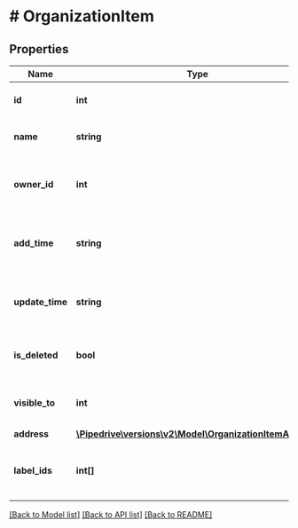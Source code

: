 # # OrganizationItem

## Properties

Name | Type | Description | Notes
------------ | ------------- | ------------- | -------------
**id** | **int** | The ID of the organization | [optional]
**name** | **string** | The name of the organization | [optional]
**owner_id** | **int** | The ID of the user who owns the organization | [optional]
**add_time** | **string** | The creation date and time of the organization | [optional]
**update_time** | **string** | The last updated date and time of the organization | [optional]
**is_deleted** | **bool** | Whether the organization is deleted or not | [optional]
**visible_to** | **int** | The visibility of the organization | [optional]
**address** | [**\Pipedrive\versions\v2\Model\OrganizationItemAddress**](OrganizationItemAddress.md) |  | [optional]
**label_ids** | **int[]** | The IDs of labels assigned to the organization | [optional]

[[Back to Model list]](../../README.md#models) [[Back to API list]](../../README.md#endpoints) [[Back to README]](../../README.md)
